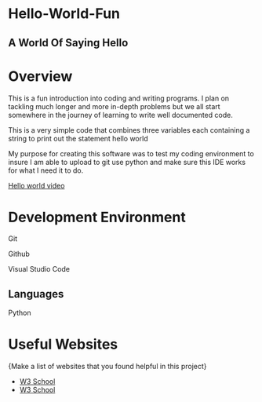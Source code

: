 # Hello-World-Fun

## A World Of Saying Hello

# Overview

This is a fun introduction into coding and writing programs. I plan on tackling much longer and more in-depth problems but we all start somewhere in the journey of learning to write well documented code.

This is a very simple code that combines three variables each containing a string to print out the statement hello world

My purpose for creating this software was to test my coding environment to insure I am able to upload to git use python and make sure this IDE works for what I need it to do.



[Hello world video](https://youtu.be/8Qh_dB2Y46U)

# Development Environment

Git

Github

Visual Studio Code

## Languages

Python

# Useful Websites

{Make a list of websites that you found helpful in this project}
* [W3 School](https://www.w3schools.com/python/)
* [W3 School](https://www.w3schools.com/python/gloss_python_string_concatenation.asp)